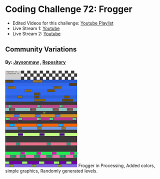 # Coding Challenge 72: Frogger
* Edited Videos for this challenge: [Youtube Playlist](https://www.youtube.com/playlist?list=PLRqwX-V7Uu6Yaeyfbk0xgOPYDRBOjfe6c)
* Live Stream 1: [Youtube](https://youtu.be/7BdfPG3peP4?list=PLRqwX-V7Uu6bxnFR6no70vlxxuxDEzflz)
* Live Stream 2: [Youtube](https://youtu.be/m9EsKBPCggk?list=PLRqwX-V7Uu6bxnFR6no70vlxxuxDEzflz)

## Community Variations

#### By: [Jaysonmaw](https://github.com/silver-line/) , [Repository](https://github.com/silver-line/Frogger-Processing)
![Loading gif...](https://github.com/silver-line/Frogger-Processing/raw/master/frogger_230x310px.gif)
Frogger in Processing, Added colors, simple graphics, Randomly generated levels.
